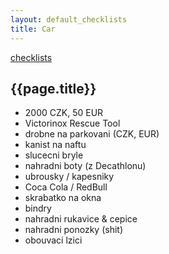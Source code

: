 ```yaml
---
layout: default_checklists
title: Car
---
```


[checklists](.)

## {{page.title}}

- 2000 CZK, 50 EUR
- Victorinox Rescue Tool
- drobne na parkovani (CZK, EUR)
- kanist na naftu
- slucecni bryle
- nahradni boty (z Decathlonu)
- ubrousky / kapesniky
- Coca Cola / RedBull
- skrabatko na okna
- bindry
- nahradni rukavice & cepice
- nahradni ponozky (shit)
- obouvaci lzici
